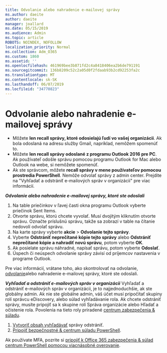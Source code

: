 ```yaml
---
title: Odvolanie alebo nahradenie e-mailovej správy
ms.author: daeite
author: daeite
manager: joallard
ms.date: 05/15/2019
ms.audience: Admin
ms.topic: article
ROBOTS: NOINDEX, NOFOLLOW
localization_priority: Normal
ms.collection: Adm_O365
ms.custom: 1860
ms.assetid: ''
ms.openlocfilehash: 461969bee3b871fd2c4a8418406ea2b6de791191
ms.sourcegitcommit: 136b8209c52c2a05d0f2fdaab93b2cd92253fa2c
ms.translationtype: MT
ms.contentlocale: sk-SK
ms.lasthandoff: 06/07/2019
ms.locfileid: "34770823"
---
```

# <a name="recall-or-replace-an-email-message"></a>Odvolanie alebo nahradenie e-mailovej správy

- Môžete **len recall správy, ktoré odosielajú ľudí vo vašej organizácii**. Ak bola odoslaná na adresu služby Gmail, napríklad, nemôžem spomenúť to.
- Môžete **len recall správy odoslané z programu Outlook 2016 pre PC**. Ak používateľ odošle správu pomocou programu Outlook for Mac alebo Outlook na webe, si nemôžete spomenúť.
- Ak ste správcom, môžete **recall správy v mene používateľov pomocou prostredia PowerShell**. Nemôže odvolať správy z admin center. Prejdite na "Vyhľadať a odstrániť e-mailových správ v organizácii" pre viac informácií.

***Odvolanie alebo nahradenie e-mailovej správy, ktoré ste odoslali***
1. Na table priečinkov v ľavej časti okna programu Outlook vyberte priečinok Sent Items.
2. Otvorte správu, ktorú chcete vyvolať. Musí dvojitým kliknutím otvorte správu. Označte príslušnú správu, takže sa zobrazí v table na čítanie nedovolí odvolať správu.
3. Na karte správy vyberte **akcie** > **Odvolanie tejto správy**.
4. Vyberte **Odstrániť neprečítané kópie tejto správy** alebo **Odstrániť neprečítané kópie a nahradiť novú správu**, potom vyberte **OK**.
5. Ak posielate správu náhradné, napísať správu, potom vyberte **Odoslať**.
6. Úspech či neúspech odvolanie správy závisí od príjemcov nastavenia v programe Outlook. 

Pre viac informácií, vrátane toho, ako skontrolovať na odvolanie, [odvolanie](https://support.office.com/article/35027f88-d655-4554-b4f8-6c0729a723a0)alebo nahradenie e-mailovej správy, ktoré ste odoslali.

***Vyhľadať a odstrániť e-mailových správ v organizácii*** Vyhľadať a odstrániť e-mailových správ v organizácii, je to najjednoduchšie, ak ste globálny admin. Ak nie ste globálne admin, váš účet musí pripočítať skupiny rolí správcu eDiscovery, alebo súlad vyhľadávanie rola. Ak chcete odstrániť správy, musíte pripojiť sa k skupine rolí Správa organizácie alebo Hľadať a očistenie rola. Povolenia na tieto roly priradené [centrum zabezpečenia & súladu](https://protection.office.com/).

1. [Vytvoriť obsah vyhľadávať](https://docs.microsoft.com/office365/securitycompliance/content-search) správy odstrániť.
2. [Pripojiť bezpečnostné & centrum súladu PowerShell](https://docs.microsoft.com/powershell/exchange/office-365-scc/connect-to-scc-powershell/connect-to-scc-powershell?view=exchange-ps). 

Ak používate MFA, pozrite si [pripojiť k Office 365 zabezpečenia & súlad centrum PowerShell pomocou viacnásobné overovanie](https://docs.microsoft.com/powershell/exchange/office-365-scc/connect-to-scc-powershell/mfa-connect-to-scc-powershell?view=exchange-ps). 